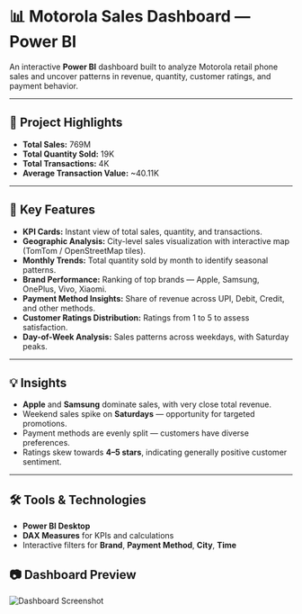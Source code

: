 # 📊 Motorola Sales Dashboard — Power BI

An interactive **Power BI** dashboard built to analyze Motorola retail phone sales and uncover patterns in revenue, quantity, customer ratings, and payment behavior.

---

## 🚀 Project Highlights
- **Total Sales:** 769M  
- **Total Quantity Sold:** 19K  
- **Total Transactions:** 4K  
- **Average Transaction Value:** ~40.11K  

---

## 📌 Key Features
- **KPI Cards:** Instant view of total sales, quantity, and transactions.
- **Geographic Analysis:** City-level sales visualization with interactive map (TomTom / OpenStreetMap tiles).
- **Monthly Trends:** Total quantity sold by month to identify seasonal patterns.
- **Brand Performance:** Ranking of top brands — Apple, Samsung, OnePlus, Vivo, Xiaomi.
- **Payment Method Insights:** Share of revenue across UPI, Debit, Credit, and other methods.
- **Customer Ratings Distribution:** Ratings from 1 to 5 to assess satisfaction.
- **Day-of-Week Analysis:** Sales patterns across weekdays, with Saturday peaks.

---

## 💡 Insights
- **Apple** and **Samsung** dominate sales, with very close total revenue.
- Weekend sales spike on **Saturdays** — opportunity for targeted promotions.
- Payment methods are evenly split — customers have diverse preferences.
- Ratings skew towards **4–5 stars**, indicating generally positive customer sentiment.

---

## 🛠 Tools & Technologies
- **Power BI Desktop**
- **DAX Measures** for KPIs and calculations
- Interactive filters for **Brand**, **Payment Method**, **City**, **Time**



## 📷 Dashboard Preview
![Dashboard Screenshot](<img width="1558" height="903" alt="Screenshot 2025-08-08 091054" src="https://github.com/user-attachments/assets/e2e101f4-a554-4e96-b00c-e72fd22851a3" />
)



